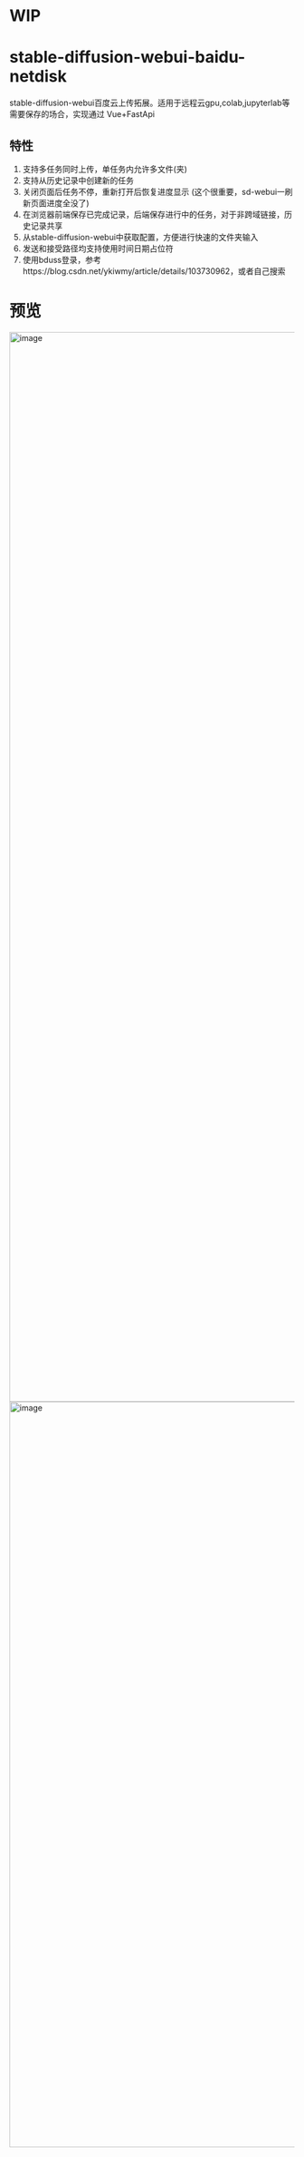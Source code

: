# WIP
# stable-diffusion-webui-baidu-netdisk
stable-diffusion-webui百度云上传拓展。适用于远程云gpu,colab,jupyterlab等需要保存的场合，实现通过 Vue+FastApi
## 特性
1. 支持多任务同时上传，单任务内允许多文件(夹)
2. 支持从历史记录中创建新的任务
3. 关闭页面后任务不停，重新打开后恢复进度显示 (这个很重要，sd-webui一刷新页面进度全没了)
4. 在浏览器前端保存已完成记录，后端保存进行中的任务，对于非跨域链接，历史记录共享
5. 从stable-diffusion-webui中获取配置，方便进行快速的文件夹输入
6. 发送和接受路径均支持使用时间日期占位符
7. 使用bduss登录，参考https://blog.csdn.net/ykiwmy/article/details/103730962，或者自己搜索



# 预览
<img width="1887" alt="image" src="https://user-images.githubusercontent.com/25872019/224553431-0bb3f9f2-f81a-452d-a024-4b1030ccdca1.png">

<img width="1315" alt="image" src="https://user-images.githubusercontent.com/25872019/224553787-82c4964d-870e-4674-ae93-4ea7e62068ee.png">